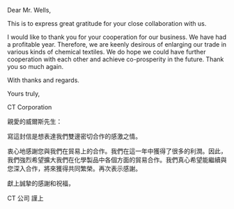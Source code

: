 Dear Mr. Wells,

This is to express great gratitude for your close collaboration with us.

I would like to thank you for your cooperation for our business. We have
had a profitable year. Therefore, we are keenly desirous of enlarging
our trade in various kinds of chemical textiles. We do hope we could
have further cooperation with each other and achieve co-prosperity in
the future. Thank you so much again.

With thanks and regards.

Yours truly,

CT Corporation

親愛的威爾斯先生：

寫這封信是想表達我們雙邊密切合作的感激之情。

衷心地感謝您與我們在貿易上的合作。我們在這一年中獲得了很多的利潤。因此，我們強烈希望擴大我們在化學製品中各個方面的貿易合作。我們真心希望能繼續與您深入合作，將來獲得共同繁榮。再次表示感謝。

獻上誠摯的感謝和祝福，

CT 公司 謹上
